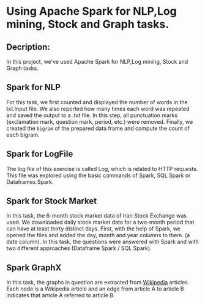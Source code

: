 # Using Apache Spark for NLP,Log mining, Stock and Graph tasks.

## Decription:

In this project, we've used Apache Spark for NLP,Log mining, Stock and Graph tasks.

## Spark for NLP
For this task, we first counted and displayed the number of words in the txt.Input file. We also reported how many times each word was repeated and saved the output to a .txt file. In this step, all punctuation marks (exclamation mark, question mark, period, etc.) were removed. Finally, we created the `bigram` of the prepared data frame and compute the count of each bigram.

## Spark for LogFile
The log file of this exercise is called Log, which is related to HTTP requests. This file was explored using the basic commands of Spark, SQL Spark or Dataframes Spark.

## Spark for Stock Market
In this task, the 6-month stock market data of Iran Stock Exchange was used. We downloaded daily stock market data for a two-month period that can have at least thirty distinct days. First, with the help of Spark, we opened the files and added the day, month and year columns to them. (a date column).
In this task, the questions were answered with Spark and with two different approaches (Dataframe Spark / SQL Spark).

## Spark GraphX
In this task, the graphs in question are extracted from [Wikipedia](https://www.wikipedia.org/) articles. Each node is a Wikipedia article and an edge from article A to article B indicates that article A referred to article B.



